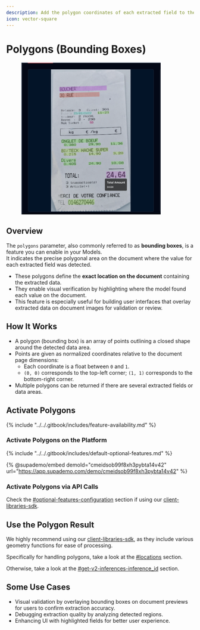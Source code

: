 ```yaml
---
description: Add the polygon coordinates of each extracted field to the API response.
icon: vector-square
---
```


# Polygons (Bounding Boxes)

<figure><img src="../../.gitbook/assets/image (4).png" alt="bounding-box polygons displayed in the Live Interface" width="375"><figcaption></figcaption></figure>

## Overview

The `polygons` parameter, also commonly referred to as **bounding boxes**, is a feature you can enable in your Models.\
It indicates the precise polygonal area on the document where the value for each extracted field was detected.

* These polygons define the **exact location on the document** containing the extracted data.
* They enable visual verification by highlighting where the model found each value on the document.
* This feature is especially useful for building user interfaces that overlay extracted data on document images for validation or review.

## How It Works <a href="#how-it-works" id="how-it-works"></a>

* A polygon (bounding box) is an array of points outlining a closed shape around the detected data area.
* Points are given as normalized coordinates relative to the document page dimensions:
  * Each coordinate is a float between `0` and `1`.
  * `(0, 0)` corresponds to the top-left corner; `(1, 1)` corresponds to the bottom-right corner.
* Multiple polygons can be returned if there are several extracted fields or data areas.

## **Activate Polygons**

{% include "../../.gitbook/includes/feature-availability.md" %}

### Activate Polygons on the Platform

{% include "../../.gitbook/includes/default-optional-features.md" %}

{% @supademo/embed demoId="cmeidsob99f8xh3pybta14v42" url="https://app.supademo.com/demo/cmeidsob99f8xh3pybta14v42" %}

### Activate Polygons via API Calls

Check the [#optional-features-configuration](../../integrations/client-libraries-sdk/configure-the-client.md#optional-features-configuration "mention") section if using our [client-libraries-sdk](../../integrations/client-libraries-sdk/ "mention").

## Use the Polygon Result <a href="#example-polygon-bounding-box-data" id="example-polygon-bounding-box-data"></a>

We highly recommend using our [client-libraries-sdk](../../integrations/client-libraries-sdk/ "mention"), as they include various geometry functions for ease of processing.

Specifically for handling polygons, take a look at the [#locations](../../integrations/client-libraries-sdk/process-result-fields.md#locations "mention") section.

Otherwise, take a look at the [#get-v2-inferences-inference\_id](../../integrations/api-reference.md#get-v2-inferences-inference_id "mention") section.

## Some Use Cases <a href="#use-cases" id="use-cases"></a>

* Visual validation by overlaying bounding boxes on document previews for users to confirm extraction accuracy.
* Debugging extraction quality by analyzing detected regions.
* Enhancing UI with highlighted fields for better user experience.
